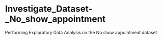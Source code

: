 # Investigate_Dataset-_No_show_appointment
Performing Exploratory Data Analysis on the No show appointment dataset
